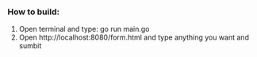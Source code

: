 ### How to  build:
1. Open terminal and type:
go run main.go
1. Open http://localhost:8080/form.html and type anything you want and sumbit


